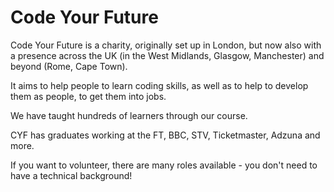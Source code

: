 # Code Your Future

Code Your Future is a charity, originally set up in London, but now also with a presence across the UK (in the West Midlands, Glasgow, Manchester) and beyond (Rome, Cape Town).

It aims to help people to learn coding skills, as well as to help to develop them as people, to get them into jobs.

We have taught hundreds of learners through our course.

CYF has graduates working at the FT, BBC, STV, Ticketmaster, Adzuna and more.

If you want to volunteer, there are many roles available - you don't need to have a technical background!
